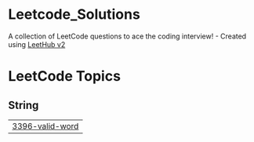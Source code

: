 # Leetcode_Solutions
A collection of LeetCode questions to ace the coding interview! - Created using [LeetHub v2](https://github.com/arunbhardwaj/LeetHub-2.0)

<!---LeetCode Topics Start-->
# LeetCode Topics
## String
|  |
| ------- |
| [3396-valid-word](https://github.com/PRATHISH-T/Leetcode_Solutions/tree/master/3396-valid-word) |
<!---LeetCode Topics End-->